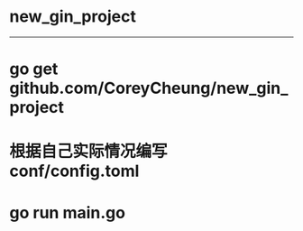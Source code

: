 # new_gin_project
***
# go get github.com/CoreyCheung/new_gin_project

# 根据自己实际情况编写conf/config.toml

# go run main.go

